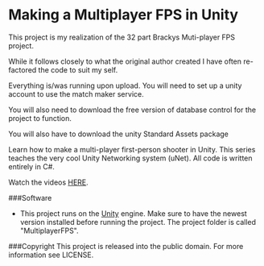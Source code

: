 Making a Multiplayer FPS in Unity
========

This project is my realization of the 32 part Brackys Muti-player FPS project.  

While it follows closely to what the original author created
I have often re-factored the code to suit my self.

Everything is/was running upon upload.
You will need to set up a unity account to use the match maker service.

You will also need to download the free version of database control for the project to function.

You will also have to download the unity Standard Assets package

Learn how to make a multi-player first-person shooter in Unity. This series teaches the very cool Unity Networking system (uNet). All code is written entirely in C#.

Watch the videos [HERE](https://www.youtube.com/playlist?list=PLPV2KyIb3jR5PhGqsO7G4PsbEC_Al-kPZ).

###Software
- This project runs on the [Unity](http://unity3d.com) engine. Make sure to have the newest version installed before running the project. The project folder is called "MultiplayerFPS".

###Copyright
This project is released into the public domain. For more information see LICENSE.